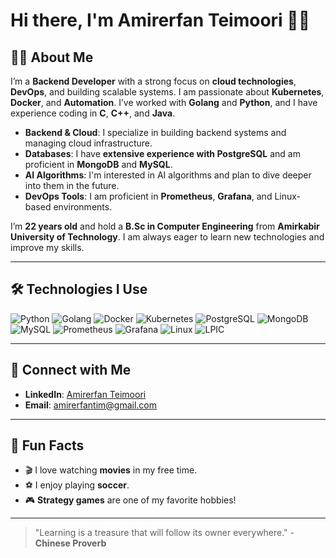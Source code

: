 # Hi there, I'm Amirerfan Teimoori 👨‍💻

## 👨‍💻 About Me

I’m a **Backend Developer** with a strong focus on **cloud technologies**, **DevOps**, and building scalable systems. I am passionate about **Kubernetes**, **Docker**, and **Automation**. I’ve worked with **Golang** and **Python**, and I have experience coding in **C**, **C++**, and **Java**.

- **Backend & Cloud**: I specialize in building backend systems and managing cloud infrastructure.
- **Databases**: I have **extensive experience with PostgreSQL** and am proficient in **MongoDB** and **MySQL**.
- **AI Algorithms**: I'm interested in AI algorithms and plan to dive deeper into them in the future.
- **DevOps Tools**: I am proficient in **Prometheus**, **Grafana**, and Linux-based environments.
  
I’m **22 years old** and hold a **B.Sc in Computer Engineering** from **Amirkabir University of Technology**. I am always eager to learn new technologies and improve my skills.

---

## 🛠️ Technologies I Use

<p>
  <img alt="Python" src="https://img.shields.io/badge/-Python-3776AB?style=flat-square&logo=Python"/>
  <img alt="Golang" src="https://img.shields.io/badge/-Golang-00ADD8?style=flat-square&logo=Go"/>
  <img alt="Docker" src="https://img.shields.io/badge/-Docker-2496ED?style=flat-square&logo=Docker"/>
  <img alt="Kubernetes" src="https://img.shields.io/badge/-Kubernetes-326CE5?style=flat-square&logo=Kubernetes"/>
  <img alt="PostgreSQL" src="https://img.shields.io/badge/-PostgreSQL-4169E1?style=flat-square&logo=postgresql"/>
  <img alt="MongoDB" src="https://img.shields.io/badge/-MongoDB-47A248?style=flat-square&logo=MongoDB"/>
  <img alt="MySQL" src="https://img.shields.io/badge/-MySQL-4479A1?style=flat-square&logo=mysql"/>
  <img alt="Prometheus" src="https://img.shields.io/badge/-Prometheus-E65342?style=flat-square&logo=Prometheus"/>
  <img alt="Grafana" src="https://img.shields.io/badge/-Grafana-FF3333?style=flat-square&logo=Grafana"/>
  <img alt="Linux" src="https://img.shields.io/badge/-Linux-FCC624?style=flat-square&logo=Linux"/>
  <img alt="LPIC" src="https://img.shields.io/badge/-LPIC-4A90E2?style=flat-square&logo=Linux"/>
</p>

---

## 📧 Connect with Me

- **LinkedIn**: [Amirerfan Teimoori](https://www.linkedin.com/in/amirerfantim/)
- **Email**: [amirerfantim@gmail.com](mailto:amirerfantim@gmail.com)

---

## 🎉 Fun Facts

- 🎬 I love watching **movies** in my free time.
- ⚽ I enjoy playing **soccer**.
- 🎮 **Strategy games** are one of my favorite hobbies!

---

> "Learning is a treasure that will follow its owner everywhere." - **Chinese Proverb**
